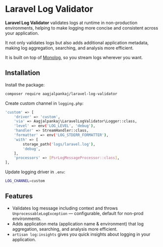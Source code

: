 # Laravel Log Validator

**Laravel Log Validator** validates logs at runtime in non-production environments, helping to make logging more concise and consistent across your application.

It not only validates logs but also adds additional application metadata, making log aggregation, searching, and analysis more efficient.

It is built on top of [Monolog](https://github.com/Seldaek/monolog), so you stream logs wherever you want.

## Installation

Install the package:
```bash
composer require aagjalpankaj/laravel-log-validator
```

Create custom channel in `logging.php`:
```bash
'custom' => [
    'driver' => 'custom',
    'via' => Aagjalpankaj\LaravelLogValidator\Logger::class,
    'level' => env('LOG_LEVEL', 'debug'),
    'handler' => StreamHandler::class,
    'formatter' => env('LOG_STDERR_FORMATTER'),
    'with' => [
        storage_path('logs/laravel.log'),
        'debug',
    ],
    'processors' => [PsrLogMessageProcessor::class],
],
```

Update logging driver in `.env`:
```bash
LOG_CHANNEL=custom
```

## Features
- Validates log message including context and throws `UnprocessableLogException` — configurable, default for non-prod environments.
- Adds application meta (application name & environment) that log aggregation, searching, and analysis more efficient.
- `artisan log:insights` gives you quick insights about logging in your application.
